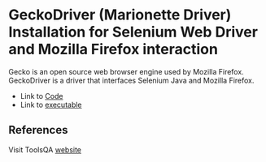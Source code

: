 # GeckoDriver (Marionette Driver) Installation for Selenium Web Driver and Mozilla Firefox interaction

Gecko is an open source web browser engine used by Mozilla Firefox.
GeckoDriver is a driver that interfaces Selenium Java and Mozilla Firefox.

* Link to [Code](2_GeckoDriverInstallation/GeckoDriver.java)
* Link to [executable](2_GeckoDriverInstallation/Software)

## References

Visit ToolsQA [website](www.toolsqa.com)
